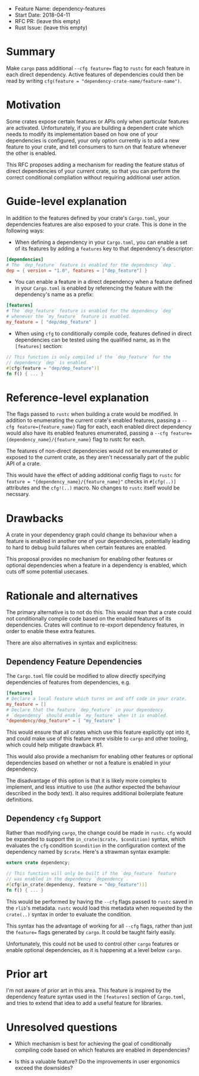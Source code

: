 - Feature Name: dependency-features
- Start Date: 2018-04-11
- RFC PR: (leave this empty)
- Rust Issue: (leave this empty)

# Summary
[summary]: #summary

Make `cargo` pass additional `--cfg feature=` flag to `rustc` for each feature
in each direct dependency. Active features of dependencies could then be read by
writing `cfg(feature = "dependency-crate-name/feature-name")`.

# Motivation
[motivation]: #motivation

Some crates expose certain features or APIs only when particular features are
activated. Unfortunately, if you are building a dependent crate which needs to
modify its implementation based on how one of your dependencies is configured,
your only option currently is to add a new feature to your crate, and tell
consumers to turn on that feature whenever the other is enabled.

This RFC proposes adding a mechanism for reading the feature status of direct
dependencies of your current crate, so that you can perform the correct
conditional compliation without requiring additional user action.

# Guide-level explanation
[guide-level-explanation]: #guide-level-explanation

In addition to the features defined by your crate's `Cargo.toml`, your
dependencies features are also exposed to your crate. This is done in the
following ways:

 * When defining a dependency in your `Cargo.toml`, you can enable a set of its
   features by adding a `features` key to that dependency's descriptor:

```toml
[dependencies]
# The `dep_feature` feature is enabled for the dependency `dep`.
dep = { version = "1.0", features = ["dep_feature"] }
```

 * You can enable a feature in a direct dependency when a feature defined in
   your `Cargo.toml` is enabled by referencing the feature with the dependency's
   name as a prefix:

```toml
[features]
# The `dep_feature` feature is enabled for the dependency `dep`
# whenever the `my_feature` feature is enabled.
my_feature = [ "dep/dep_feature" ]
```

 * When using `cfg` to conditionally compile code, features defined in direct
   dependencies can be tested using the qualified name, as in the `[features]`
   section:

```rust
// This function is only compiled if the `dep_feature` for the
// dependency `dep` is enabled.
#[cfg(feature = "dep/dep_feature")]
fn f() { ... }
```

# Reference-level explanation
[reference-level-explanation]: #reference-level-explanation

The flags passed to `rustc` when building a crate would be modified. In addition
to enumerating the current crate's enabled features, passing a `--cfg
feature={feature_name}` flag for each, each enabled direct dependency would also
have its enabled features enumerated, passing a `--cfg
feature={dependency_name}/{feature_name}` flag to rustc for each.

The features of non-direct dependencies would not be enumerated or exposed to
the current crate, as they aren't necessarially part of the public API of a
crate.

This would have the effect of adding additional config flags to `rustc` for
`feature = "{dependency_name}/{feature_name}"` checks in `#[cfg(..)]` attributes
and the `cfg!(..)` macro. No changes to `rustc` itself would be necssary.

# Drawbacks
[drawbacks]: #drawbacks

A crate in your dependency graph could change its behaviour when a feature is
enabled in another one of your dependencies, potentially leading to hard to
debug build failures when certain features are enabled.

This proposal provides no mechanism for enabling other features or optional
dependencies when a feature in a dependency is enabled, which cuts off some
potential usecases.

# Rationale and alternatives
[alternatives]: #alternatives

The primary alternative is to not do this. This would mean that a crate could
not conditionally compile code based on the enabled features of its
dependencies. Crates will continue to re-export dependency features, in order to
enable these extra features.

There are also alternatives in syntax and explicitness:

## Dependency Feature Dependencies

The `Cargo.toml` file could be modified to allow directly specifying
dependencies of features from dependencies, e.g.

```toml
[features]
# Declare a local feature which turns on and off code in your crate.
my_feature = []
# Declare that the feature `dep_feature` in your dependency
# `dependency` should enable `my_feature` when it is enabled.
"dependency/dep_feature" = [ "my_feature" ]
```

This would ensure that all crates which use this feature explicitly opt into it,
and could make use of this feature more visible to `cargo` and other tooling,
which could help mitigate drawback #1.

This would also provide a mechanism for enabling other features or optional
dependencies based on whether or not a feature is enabled in your dependency.

The disadvantage of this option is that it is likely more complex to implement,
and less intuitive to use (the author expected the behaviour described in the
body text). It also requires additional boilerplate feature definitions.

## Dependency `cfg` Support

Rather than modifying `cargo`, the change could be made in `rustc`. `cfg` would
be expanded to support the `in_crate($crate, $condition)` syntax, which
evaluates the `cfg` condition `$condition` in the configuration context of the
dependency named by `$crate`. Here's a strawman syntax example:

```rust
extern crate dependency;

// This function will only be built if the `dep_feature` feature
// was enabled in the dependency `dependency`.
#[cfg(in_crate(dependency, feature = "dep_feature"))]
fn f() { ... }
```

This would be performed by having the `--cfg` flags passed to `rustc` saved in
the `rlib`'s metadata. `rustc` would load this metadata when requested by the
`crate(..)` syntax in order to evaluate the condition.

This syntax has the advantage of working for all `--cfg` flags, rather than just
the `feature=` flags generated by `cargo`. It could be taught fairly easily.

Unfortunately, this could not be used to control other `cargo` features or
enable optional dependencies, as it is happening at a level below `cargo`.

# Prior art
[prior-art]: #prior-art

I'm not aware of prior art in this area. This feature is inspired by the
dependency feature syntax used in the `[features]` section of `Cargo.toml`, and
tries to extend that idea to add a useful feature for libraries.

# Unresolved questions
[unresolved]: #unresolved-questions

 - Which mechanism is best for achieving the goal of conditionally compiling code
   based on which features are enabled in dependencies?

 - Is this a valuable feature? Do the improvements in user ergonomics exceed the
   downsides?
